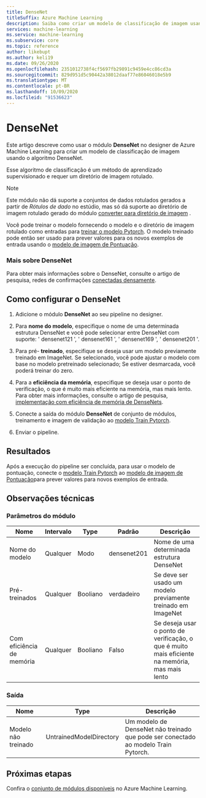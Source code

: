 ```yaml
---
title: DenseNet
titleSuffix: Azure Machine Learning
description: Saiba como criar um modelo de classificação de imagem usando o algoritmo DenseNet.
services: machine-learning
ms.service: machine-learning
ms.subservice: core
ms.topic: reference
author: likebupt
ms.author: keli19
ms.date: 09/26/2020
ms.openlocfilehash: 2351012738f4cf5697fb29891c9459e4cc86cd3a
ms.sourcegitcommit: 829d951d5c90442a38012daaf77e86046018e5b9
ms.translationtype: MT
ms.contentlocale: pt-BR
ms.lasthandoff: 10/09/2020
ms.locfileid: "91536623"
---
```

# <a name="densenet"></a>DenseNet

Este artigo descreve como usar o módulo **DenseNet** no designer de Azure Machine Learning para criar um modelo de classificação de imagem usando o algoritmo DenseNet.  

Esse algoritmo de classificação é um método de aprendizado supervisionado e requer um diretório de imagem rotulado. 

> [!NOTE]
> Este módulo não dá suporte a conjuntos de dados rotulados gerados a partir de *Rótulos de dado* no estúdio, mas só dá suporte ao diretório de imagem rotulado gerado do módulo [converter para diretório de imagem](convert-to-image-directory.md) . 

Você pode treinar o modelo fornecendo o modelo e o diretório de imagem rotulado como entradas para [treinar o modelo Pytorch](train-pytorch-model.md). O modelo treinado pode então ser usado para prever valores para os novos exemplos de entrada usando o [modelo de imagem de Pontuação](score-image-model.md).

### <a name="more-about-densenet"></a>Mais sobre DenseNet

Para obter mais informações sobre o DenseNet, consulte o artigo de pesquisa, redes de confirmações [conectadas densamente](https://arxiv.org/abs/1608.06993).

## <a name="how-to-configure-densenet"></a>Como configurar o DenseNet

1.  Adicione o módulo **DenseNet** ao seu pipeline no designer.  

2.  Para **nome do modelo**, especifique o nome de uma determinada estrutura DenseNet e você pode selecionar entre DenseNet com suporte: ' densenet121 ', ' densenet161 ', ' densenet169 ', ' densenet201 '.

3.  Para pré- **treinado**, especifique se deseja usar um modelo previamente treinado em ImageNet. Se selecionado, você pode ajustar o modelo com base no modelo pretreinado selecionado; Se estiver desmarcada, você poderá treinar do zero.

4.  Para a **eficiência da memória**, especifique se deseja usar o ponto de verificação, o que é muito mais eficiente na memória, mas mais lento. Para obter mais informações, consulte o artigo de pesquisa, [implementação com eficiência de memória de DenseNets](https://arxiv.org/pdf/1707.06990.pdf).

5.  Conecte a saída do módulo **DenseNet** de conjunto de módulos, treinamento e imagem de validação ao [modelo Train Pytorch](train-pytorch-model.md). 

6. Enviar o pipeline.


## <a name="results"></a>Resultados

Após a execução do pipeline ser concluída, para usar o modelo de pontuação, conecte o [modelo Train Pytorch](train-pytorch-model.md) ao [modelo de imagem de Pontuação](score-image-model.md)para prever valores para novos exemplos de entrada.

## <a name="technical-notes"></a>Observações técnicas  

###  <a name="module-parameters"></a>Parâmetros do módulo  

| Nome             | Intervalo | Type    | Padrão     | Descrição                              |
| ---------------- | ----- | ------- | ----------- | ---------------------------------------- |
| Nome do modelo       | Qualquer   | Modo    | densenet201 | Nome de uma determinada estrutura DenseNet     |
| Pré-treinados       | Qualquer   | Booliano | verdadeiro        | Se deve ser usado um modelo previamente treinado em ImageNet |
| Com eficiência de memória | Qualquer   | Booliano | Falso       | Se deseja usar o ponto de verificação, o que é muito mais eficiente na memória, mas mais lento |

###  <a name="output"></a>Saída  

| Nome            | Type                    | Descrição                              |
| --------------- | ----------------------- | ---------------------------------------- |
| Modelo não treinado | UntrainedModelDirectory | Um modelo de DenseNet não treinado que pode ser conectado ao modelo Train Pytorch. |

## <a name="next-steps"></a>Próximas etapas

Confira o [conjunto de módulos disponíveis](module-reference.md) no Azure Machine Learning. 
